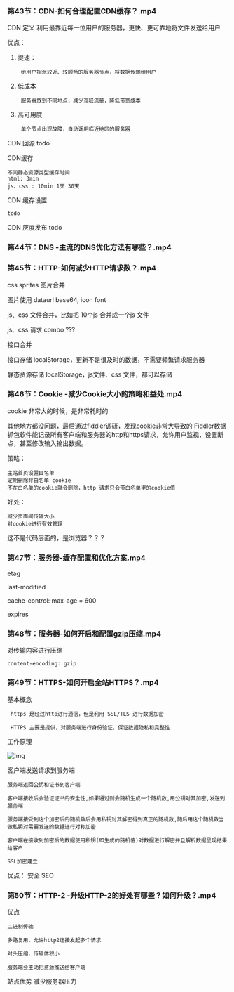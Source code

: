 ### 第43节：CDN-如何合理配置CDN缓存？.mp4

CDN 定义
	利用最靠近每一位用户的服务器，更快、更可靠地将文件发送给用户


优点：
	
1. 提速：
	
		给用户指派较近、较顺畅的服务器节点，将数据传输给用户
	
2. 低成本

		服务器放到不同地点，减少互联流量，降低带宽成本
3. 高可用度

	
		单个节点出现故障，自动调用临近地区的服务器
	

CDN 回源
	todo

CDN缓存

	不同静态资源类型缓存时间
	html: 3min
	js、css : 10min 1天 30天


CDN 缓存设置

	todo
CDN 灰度发布
	todo

### 第44节：DNS -主流的DNS优化方法有哪些？.mp4

### 第45节：HTTP-如何减少HTTP请求数？.mp4


css sprites 图片合并

图片使用 dataurl base64, icon font

js、css 文件合并，比如把 10个js 合并成一个js 文件

js、css 请求 combo ???

接口合并

接口存储 localStorage，更新不是很及时的数据，不需要频繁请求服务器

静态资源存储 localStorage，js文件、css 文件，都可以存储



### 第46节：Cookie -减少Cookie大小的策略和益处.mp4

cookie 非常大的时候，是非常耗时的

其他地方都没问题，最后通过fiddler调研，发现cookie非常大导致的
	Fiddler数据抓包软件能记录所有客户端和服务器的http和https请求，允许用户监视，设置断点，甚至修改输入输出数据。

策略：

	主站首页设置白名单
	定期删除非白名单 cookie
	不在白名单的cookie就会删除，http 请求只会带白名单里的cookie值

好处：

	减少页面间传输大小
	对cookie进行有效管理

这不是代码层面的，是浏览器？？？

### 第47节：服务器-缓存配置和优化方案.mp4


etag

last-modified


cache-control: max-age = 600

expires

### 第48节：服务器-如何开启和配置gzip压缩.mp4

对传输内容进行压缩

	content-encoding: gzip

### 第49节：HTTPS-如何开启全站HTTPS？.mp4

基本概念

	 https 是经过http进行通信，但是利用 SSL/TLS 进行数据加密
	 
	 HTTPS 主要是提供，对服务端进行身份验证，保证数据隐私和完整性

 工作原理


 ![img](https://img2020.cnblogs.com/blog/280044/202006/280044-20200612161635713-426288106.png)

 

 客户端发送请求到服务端

	服务端返回公钥和证书到客户端
	
	客户端接收后会验证证书的安全性,如果通过则会随机生成一个随机数,用公钥对其加密,发送到服务端
	
	服务端接受到这个加密后的随机数后会用私钥对其解密得到真正的随机数,随后用这个随机数当做私钥对需要发送的数据进行对称加密
	
	客户端在接收到加密后的数据使用私钥(即生成的随机值)对数据进行解密并且解析数据呈现结果给客户
	
	SSL加密建立 	

优点：
	安全
	SEO

### 第50节：HTTP-2 -升级HTTP-2的好处有哪些？如何升级？.mp4


优点

	二进制传输
	
	多路复用，允许http2连接发起多个请求
	
	对头压缩，传输体积小
	
	服务端会主动把资源推送给客户端

站点优势
	减少服务器压力


​	
